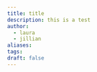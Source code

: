 ```yaml
---
title: title
description: this is a test
author:
  - laura
  - jillian
aliases: 
tags: 
draft: false
---
```


